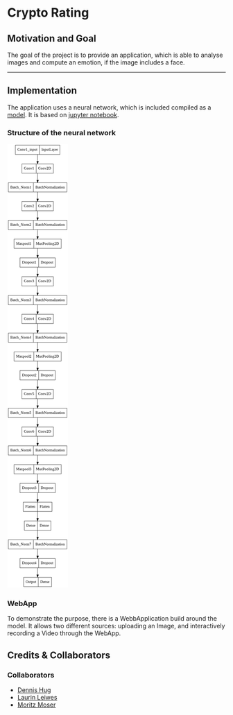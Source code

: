 # Crypto Rating 

## Motivation and Goal

The goal of the project is to provide an application, which is able to analyse images and compute an emotion, if the
image includes a face.

* * *

## Implementation 

The application uses a neural network, which is included compiled as a [model](models/emotions_final.h5). 
It is based on [jupyter notebook](models/emotions_detection.ipynb).

### Structure of the neural network 

![structure](documentation/static/neural_network_structure.png)

### WebApp 

To demonstrate the purpose, there is a WebbApplication build around the model. 
It allows two different sources: uploading an Image, and interactively recording a Video through the WebApp.

## Credits & Collaborators

### Collaborators

- [Dennis Hug](https://github.com/hugson-d)
- [Laurin Leiwes](https://github.com/NighthawkF119)
- [Moritz Moser](https://github.com/Pondo18)